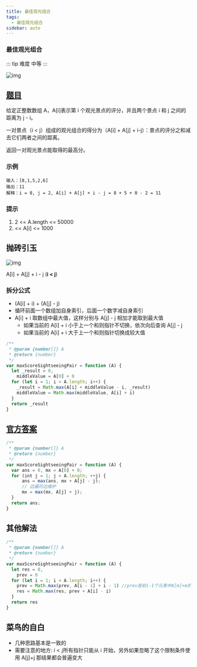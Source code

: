 ```yaml
---
title: 最佳观光组合
tags:
  - 最佳观光组合
sidebar: auto
---
```


### 最佳观光组合

::: tip 难度
中等
:::

![img](http://qiniu.gaowenju.com/leecode/banner/20200617.jpg)

## [题目](https://leetcode-cn.com/problems/best-sightseeing-pair)

给定正整数数组 A，A[i]表示第 i 个观光景点的评分，并且两个景点 i 和 j 之间的距离为 j - i。

一对景点（i < j）组成的观光组合的得分为（A[i] + A[j] + i-j）：景点的评分之和减去它们两者之间的距离。

返回一对观光景点能取得的最高分。

### 示例

```
输入：[8,1,5,2,6]
输出：11
解释：i = 0, j = 2, A[i] + A[j] + i - j = 8 + 5 + 0 - 2 = 11
```

### 提示

1. 2 <= A.length <= 50000
2. <= A[i] <= 1000

## 抛砖引玉

![img](http://qiniu.gaowenju.com/leecode/20200617.png)

A[i] + A[j] + i - j (**i < j**)

### 拆分公式

- (A[i] + i) + (A[j] - j)
- 循环前面一个数组加自身索引，后面一个数字减自身索引
- A[i] + i 取数组中最大值，这样分别与 A[j] - j 相加才能取到最大值
  - 如果当前的 A[i] + i 小于上一个和则指针不切换，依次向后查询 A[j] - j
  - 如果当前的 A[i] + i 大于上一个和则指针切换成较大值

```javascript
/**
 * @param {number[]} A
 * @return {number}
 */
var maxScoreSightseeingPair = function (A) {
  let _result = 0,
    middleValue = A[0] + 0
  for (let i = 1; i < A.length; i++) {
    _result = Math.max(A[i] + middleValue - i, _result)
    middleValue = Math.max(middleValue, A[i] + i)
  }
  return _result
}
```

## [官方答案](https://leetcode-cn.com/problems/best-sightseeing-pair/solution/zui-jia-guan-guang-zu-he-by-leetcode-solution)

```javascript
/**
 * @param {number[]} A
 * @return {number}
 */
var maxScoreSightseeingPair = function (A) {
  var ans = 0, mx = A[0] + 0;
  for (int j = 1; j < A.length; ++j) {
      ans = max(ans, mx + A[j] - j);
      // 边遍历边维护
      mx = max(mx, A[j] + j);
  }
  return ans;
}
```

## 其他解法

```javascript
/**
 * @param {number[]} A
 * @return {number}
 */
var maxScoreSightseeingPair = function (A) {
  let res = 0,
    prev = 0
  for (let i = 1; i < A.length; i++) {
    prev = Math.max(prev, A[i - 1] + i - 1) //prev是前i-1个元素中A[m]+m的最大值
    res = Math.max(res, prev + A[i] - i)
  }
  return res
}
```

## 菜鸟的自白

- 几种思路基本是一致的
- 需要注意的地方: $i < j$所有指针只能从 i 开始，另外如果忽略了这个限制条件使用 A[j]+j 那结果都会普遍变大
